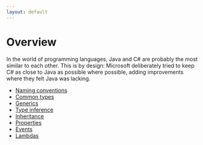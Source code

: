 ```yaml
---
layout: default
---
```

# Overview

In the world of programming languages, Java and C# are probably
the most similar to each other. This is by design: Microsoft
deliberately tried to keep C# as close to Java
as possible where possible, adding improvements where they felt Java was lacking.

* [Naming conventions](naming-conventions.md)
* [Common types](common-types.md)
* [Generics](generics.md)
* [Type inference](type-inference.md)
* [Inheritance](inheritance.md)
* [Properties](properties.md)
* [Events](events.md)
* [Lambdas](lambdas.md)